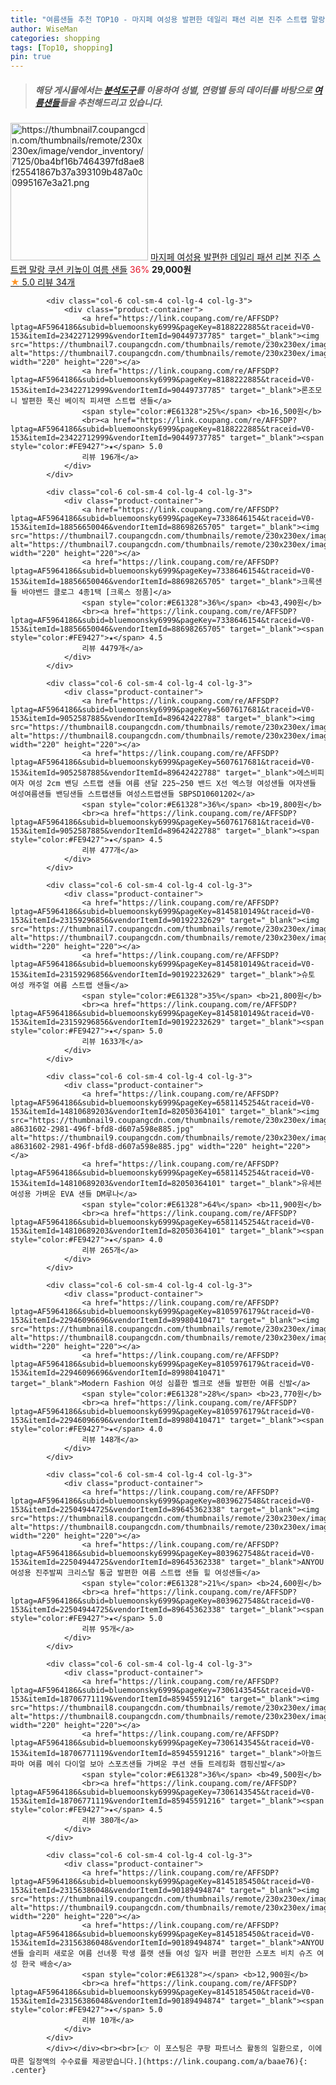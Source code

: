 ```yaml
---
title: "여름샌들 추천 TOP10 - 마지페 여성용 발편한 데일리 패션 리본 진주 스트랩 말랑 쿠션 키높이 여름 샌들"
author: WiseMan
categories: shopping
tags: [Top10, shopping]
pin: true
---
```


> ##### 해당 게시물에서는 [**분석도구**](https://itemscout.io/)를 이용하여 **성별**, **연령별** 등의 데이터를 바탕으로 [**여름샌들**](https://link.coupang.com/a/baae76)들을 추천해드리고 있습니다.
<div class="container"><div class="row">
            <div class="col-6 col-sm-4 col-lg-4 col-lg-3">
                <div class="product-container">
                    <a href="https://link.coupang.com/re/AFFSDP?lptag=AF5964186&subid=bluemoonsky6999&pageKey=8164400437&traceid=V0-153&itemId=23393068623&vendorItemId=90420375404" target="_blank"><img src="https://thumbnail7.coupangcdn.com/thumbnails/remote/230x230ex/image/vendor_inventory/7125/0ba4bf16b7464397fd8ae8f25541867b37a393109b487a0c0995167e3a21.png" alt="https://thumbnail7.coupangcdn.com/thumbnails/remote/230x230ex/image/vendor_inventory/7125/0ba4bf16b7464397fd8ae8f25541867b37a393109b487a0c0995167e3a21.png" width="220" height="220"></a>
                    <a href="https://link.coupang.com/re/AFFSDP?lptag=AF5964186&subid=bluemoonsky6999&pageKey=8164400437&traceid=V0-153&itemId=23393068623&vendorItemId=90420375404" target="_blank">마지페 여성용 발편한 데일리 패션 리본 진주 스트랩 말랑 쿠션 키높이 여름 샌들</a>
                    <span style="color:#E61328">36%</span> <b>29,000원</b>
                    <br><a href="https://link.coupang.com/re/AFFSDP?lptag=AF5964186&subid=bluemoonsky6999&pageKey=8164400437&traceid=V0-153&itemId=23393068623&vendorItemId=90420375404" target="_blank"><span style="color:#FE9427">★</span> 5.0
                    리뷰 34개</a>
                </div>
            </div>
            
            <div class="col-6 col-sm-4 col-lg-4 col-lg-3">
                <div class="product-container">
                    <a href="https://link.coupang.com/re/AFFSDP?lptag=AF5964186&subid=bluemoonsky6999&pageKey=8188222885&traceid=V0-153&itemId=23422712999&vendorItemId=90449737785" target="_blank"><img src="https://thumbnail7.coupangcdn.com/thumbnails/remote/230x230ex/image/vendor_inventory/52d4/a98cf4fb05f3f209c0c03f48b2bc0432b110f4910f744f2120abf86b5d7e.jpeg" alt="https://thumbnail7.coupangcdn.com/thumbnails/remote/230x230ex/image/vendor_inventory/52d4/a98cf4fb05f3f209c0c03f48b2bc0432b110f4910f744f2120abf86b5d7e.jpeg" width="220" height="220"></a>
                    <a href="https://link.coupang.com/re/AFFSDP?lptag=AF5964186&subid=bluemoonsky6999&pageKey=8188222885&traceid=V0-153&itemId=23422712999&vendorItemId=90449737785" target="_blank">론조모니 발편한 푹신 베이직 피셔맨 스트랩 샌들</a>
                    <span style="color:#E61328">25%</span> <b>16,500원</b>
                    <br><a href="https://link.coupang.com/re/AFFSDP?lptag=AF5964186&subid=bluemoonsky6999&pageKey=8188222885&traceid=V0-153&itemId=23422712999&vendorItemId=90449737785" target="_blank"><span style="color:#FE9427">★</span> 5.0
                    리뷰 196개</a>
                </div>
            </div>
            
            <div class="col-6 col-sm-4 col-lg-4 col-lg-3">
                <div class="product-container">
                    <a href="https://link.coupang.com/re/AFFSDP?lptag=AF5964186&subid=bluemoonsky6999&pageKey=7338646154&traceid=V0-153&itemId=18856650046&vendorItemId=88698265705" target="_blank"><img src="https://thumbnail7.coupangcdn.com/thumbnails/remote/230x230ex/image/vendor_inventory/360d/77b97d04fded605f78048a69c0501652629a52110bd1c2ade5c12e45b4ff.jpg" alt="https://thumbnail7.coupangcdn.com/thumbnails/remote/230x230ex/image/vendor_inventory/360d/77b97d04fded605f78048a69c0501652629a52110bd1c2ade5c12e45b4ff.jpg" width="220" height="220"></a>
                    <a href="https://link.coupang.com/re/AFFSDP?lptag=AF5964186&subid=bluemoonsky6999&pageKey=7338646154&traceid=V0-153&itemId=18856650046&vendorItemId=88698265705" target="_blank">크록샌들 바야밴드 클로그 4종1택 [크록스 정품]</a>
                    <span style="color:#E61328">36%</span> <b>43,490원</b>
                    <br><a href="https://link.coupang.com/re/AFFSDP?lptag=AF5964186&subid=bluemoonsky6999&pageKey=7338646154&traceid=V0-153&itemId=18856650046&vendorItemId=88698265705" target="_blank"><span style="color:#FE9427">★</span> 4.5
                    리뷰 4479개</a>
                </div>
            </div>
            
            <div class="col-6 col-sm-4 col-lg-4 col-lg-3">
                <div class="product-container">
                    <a href="https://link.coupang.com/re/AFFSDP?lptag=AF5964186&subid=bluemoonsky6999&pageKey=5607617681&traceid=V0-153&itemId=9052587885&vendorItemId=89642422788" target="_blank"><img src="https://thumbnail8.coupangcdn.com/thumbnails/remote/230x230ex/image/vendor_inventory/33b5/33641866b353eb338913530853006fc34841e5da1c639c642d66e9d41656.jpg" alt="https://thumbnail8.coupangcdn.com/thumbnails/remote/230x230ex/image/vendor_inventory/33b5/33641866b353eb338913530853006fc34841e5da1c639c642d66e9d41656.jpg" width="220" height="220"></a>
                    <a href="https://link.coupang.com/re/AFFSDP?lptag=AF5964186&subid=bluemoonsky6999&pageKey=5607617681&traceid=V0-153&itemId=9052587885&vendorItemId=89642422788" target="_blank">에스비피 여자 여성 2cm 밴딩 스트랩 샌들 여름 샌달 225~250 밴드 X선 엑스형 여성샌들 여자샌들 여성여름샌들 밴딩샌들 스트랩샌들 여성스트랩샌들 SBPSD10601202</a>
                    <span style="color:#E61328">36%</span> <b>19,800원</b>
                    <br><a href="https://link.coupang.com/re/AFFSDP?lptag=AF5964186&subid=bluemoonsky6999&pageKey=5607617681&traceid=V0-153&itemId=9052587885&vendorItemId=89642422788" target="_blank"><span style="color:#FE9427">★</span> 4.5
                    리뷰 477개</a>
                </div>
            </div>
            
            <div class="col-6 col-sm-4 col-lg-4 col-lg-3">
                <div class="product-container">
                    <a href="https://link.coupang.com/re/AFFSDP?lptag=AF5964186&subid=bluemoonsky6999&pageKey=8145810149&traceid=V0-153&itemId=23159296856&vendorItemId=90192232629" target="_blank"><img src="https://thumbnail7.coupangcdn.com/thumbnails/remote/230x230ex/image/vendor_inventory/46d3/87b2b68489543b10fbe4f67d4ffd4c78b81f031a27704bac4b43e34931c5.jpg" alt="https://thumbnail7.coupangcdn.com/thumbnails/remote/230x230ex/image/vendor_inventory/46d3/87b2b68489543b10fbe4f67d4ffd4c78b81f031a27704bac4b43e34931c5.jpg" width="220" height="220"></a>
                    <a href="https://link.coupang.com/re/AFFSDP?lptag=AF5964186&subid=bluemoonsky6999&pageKey=8145810149&traceid=V0-153&itemId=23159296856&vendorItemId=90192232629" target="_blank">슈토 여성 캐주얼 여름 스트랩 샌들</a>
                    <span style="color:#E61328">35%</span> <b>21,800원</b>
                    <br><a href="https://link.coupang.com/re/AFFSDP?lptag=AF5964186&subid=bluemoonsky6999&pageKey=8145810149&traceid=V0-153&itemId=23159296856&vendorItemId=90192232629" target="_blank"><span style="color:#FE9427">★</span> 5.0
                    리뷰 1633개</a>
                </div>
            </div>
            
            <div class="col-6 col-sm-4 col-lg-4 col-lg-3">
                <div class="product-container">
                    <a href="https://link.coupang.com/re/AFFSDP?lptag=AF5964186&subid=bluemoonsky6999&pageKey=6581145254&traceid=V0-153&itemId=14810689203&vendorItemId=82050364101" target="_blank"><img src="https://thumbnail9.coupangcdn.com/thumbnails/remote/230x230ex/image/retail/images/5926780758185224-a8631602-2981-496f-bfd8-d607a598e885.jpg" alt="https://thumbnail9.coupangcdn.com/thumbnails/remote/230x230ex/image/retail/images/5926780758185224-a8631602-2981-496f-bfd8-d607a598e885.jpg" width="220" height="220"></a>
                    <a href="https://link.coupang.com/re/AFFSDP?lptag=AF5964186&subid=bluemoonsky6999&pageKey=6581145254&traceid=V0-153&itemId=14810689203&vendorItemId=82050364101" target="_blank">유세븐 여성용 가벼운 EVA 샌들 DM루나</a>
                    <span style="color:#E61328">64%</span> <b>11,900원</b>
                    <br><a href="https://link.coupang.com/re/AFFSDP?lptag=AF5964186&subid=bluemoonsky6999&pageKey=6581145254&traceid=V0-153&itemId=14810689203&vendorItemId=82050364101" target="_blank"><span style="color:#FE9427">★</span> 4.0
                    리뷰 265개</a>
                </div>
            </div>
            
            <div class="col-6 col-sm-4 col-lg-4 col-lg-3">
                <div class="product-container">
                    <a href="https://link.coupang.com/re/AFFSDP?lptag=AF5964186&subid=bluemoonsky6999&pageKey=8105976179&traceid=V0-153&itemId=22946096696&vendorItemId=89980410471" target="_blank"><img src="https://thumbnail8.coupangcdn.com/thumbnails/remote/230x230ex/image/vendor_inventory/7dbd/ce539da09a7aa0212a5e8daff122032e11fb8f943a2f70bc00d2dd51995c.jpg" alt="https://thumbnail8.coupangcdn.com/thumbnails/remote/230x230ex/image/vendor_inventory/7dbd/ce539da09a7aa0212a5e8daff122032e11fb8f943a2f70bc00d2dd51995c.jpg" width="220" height="220"></a>
                    <a href="https://link.coupang.com/re/AFFSDP?lptag=AF5964186&subid=bluemoonsky6999&pageKey=8105976179&traceid=V0-153&itemId=22946096696&vendorItemId=89980410471" target="_blank">Modern Fashion 여성 심플한 벨크로 샌들 발편한 여름 신발</a>
                    <span style="color:#E61328">28%</span> <b>23,770원</b>
                    <br><a href="https://link.coupang.com/re/AFFSDP?lptag=AF5964186&subid=bluemoonsky6999&pageKey=8105976179&traceid=V0-153&itemId=22946096696&vendorItemId=89980410471" target="_blank"><span style="color:#FE9427">★</span> 4.0
                    리뷰 148개</a>
                </div>
            </div>
            
            <div class="col-6 col-sm-4 col-lg-4 col-lg-3">
                <div class="product-container">
                    <a href="https://link.coupang.com/re/AFFSDP?lptag=AF5964186&subid=bluemoonsky6999&pageKey=8039627548&traceid=V0-153&itemId=22504944725&vendorItemId=89645362338" target="_blank"><img src="https://thumbnail8.coupangcdn.com/thumbnails/remote/230x230ex/image/vendor_inventory/d3fc/01fed52d2e18c33db23039ef2d3980f4a0aec05c0f750df7dcd33ceff012.jpg" alt="https://thumbnail8.coupangcdn.com/thumbnails/remote/230x230ex/image/vendor_inventory/d3fc/01fed52d2e18c33db23039ef2d3980f4a0aec05c0f750df7dcd33ceff012.jpg" width="220" height="220"></a>
                    <a href="https://link.coupang.com/re/AFFSDP?lptag=AF5964186&subid=bluemoonsky6999&pageKey=8039627548&traceid=V0-153&itemId=22504944725&vendorItemId=89645362338" target="_blank">ANYOU 여성용 진주발찌 크리스탈 통굽 발편한 여름 스트랩 샌들 힐 여성샌들</a>
                    <span style="color:#E61328">21%</span> <b>24,600원</b>
                    <br><a href="https://link.coupang.com/re/AFFSDP?lptag=AF5964186&subid=bluemoonsky6999&pageKey=8039627548&traceid=V0-153&itemId=22504944725&vendorItemId=89645362338" target="_blank"><span style="color:#FE9427">★</span> 5.0
                    리뷰 95개</a>
                </div>
            </div>
            
            <div class="col-6 col-sm-4 col-lg-4 col-lg-3">
                <div class="product-container">
                    <a href="https://link.coupang.com/re/AFFSDP?lptag=AF5964186&subid=bluemoonsky6999&pageKey=7306143545&traceid=V0-153&itemId=18706771119&vendorItemId=85945591216" target="_blank"><img src="https://thumbnail8.coupangcdn.com/thumbnails/remote/230x230ex/image/vendor_inventory/4f24/8f9707fe84bc114cc5b4b55e53edb9551c00eaad3f0cd7f6ba7b1f53a4a6.jpg" alt="https://thumbnail8.coupangcdn.com/thumbnails/remote/230x230ex/image/vendor_inventory/4f24/8f9707fe84bc114cc5b4b55e53edb9551c00eaad3f0cd7f6ba7b1f53a4a6.jpg" width="220" height="220"></a>
                    <a href="https://link.coupang.com/re/AFFSDP?lptag=AF5964186&subid=bluemoonsky6999&pageKey=7306143545&traceid=V0-153&itemId=18706771119&vendorItemId=85945591216" target="_blank">아놀드파마 여름 메쉬 다이얼 보아 스포츠샌들 가벼운 쿠션 샌들 트레킹화 캠핑신발</a>
                    <span style="color:#E61328">36%</span> <b>49,500원</b>
                    <br><a href="https://link.coupang.com/re/AFFSDP?lptag=AF5964186&subid=bluemoonsky6999&pageKey=7306143545&traceid=V0-153&itemId=18706771119&vendorItemId=85945591216" target="_blank"><span style="color:#FE9427">★</span> 4.5
                    리뷰 380개</a>
                </div>
            </div>
            
            <div class="col-6 col-sm-4 col-lg-4 col-lg-3">
                <div class="product-container">
                    <a href="https://link.coupang.com/re/AFFSDP?lptag=AF5964186&subid=bluemoonsky6999&pageKey=8145185450&traceid=V0-153&itemId=23156386048&vendorItemId=90189494874" target="_blank"><img src="https://thumbnail9.coupangcdn.com/thumbnails/remote/230x230ex/image/vendor_inventory/5984/ea0257302c53b56b309253bd7bbc97dcd17c6fef119032725f7256487085.jpg" alt="https://thumbnail9.coupangcdn.com/thumbnails/remote/230x230ex/image/vendor_inventory/5984/ea0257302c53b56b309253bd7bbc97dcd17c6fef119032725f7256487085.jpg" width="220" height="220"></a>
                    <a href="https://link.coupang.com/re/AFFSDP?lptag=AF5964186&subid=bluemoonsky6999&pageKey=8145185450&traceid=V0-153&itemId=23156386048&vendorItemId=90189494874" target="_blank">ANYOU 샌들 슬리퍼 새로운 여름 선녀풍 학생 플랫 샌들 여성 일자 버클 편안한 스포츠 비치 슈즈 여성 한국 배송</a>
                    <span style="color:#E61328"></span> <b>12,900원</b>
                    <br><a href="https://link.coupang.com/re/AFFSDP?lptag=AF5964186&subid=bluemoonsky6999&pageKey=8145185450&traceid=V0-153&itemId=23156386048&vendorItemId=90189494874" target="_blank"><span style="color:#FE9427">★</span> 5.0
                    리뷰 10개</a>
                </div>
            </div>
            </div></div><br><br>[👉 이 포스팅은 쿠팡 파트너스 활동의 일환으로, 이에 따른 일정액의 수수료를 제공받습니다.](https://link.coupang.com/a/baae76){: .center}